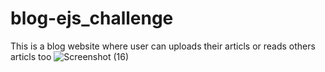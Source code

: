 # blog-ejs_challenge

This is a blog website where user can uploads their articls or reads others articls too
![Screenshot (16)](https://user-images.githubusercontent.com/60787730/77329445-ffcbbc80-6d43-11ea-8a89-f6cfbf0f5405.png)
